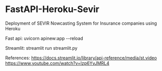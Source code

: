 # FastAPI-Heroku-Sevir
Deployment of SEVIR Nowcasting System for Insurance companies using Heroku

Fast api:
uvicorn apinew:app --reload


Streamlit:
streamlit run streamlit.py



References:
https://docs.streamlit.io/library/api-reference/media/st.video
https://www.youtube.com/watch?v=lzp6YvJMRL4
